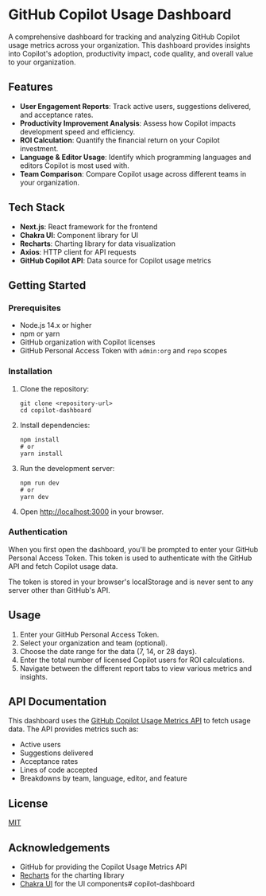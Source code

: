 # GitHub Copilot Usage Dashboard

A comprehensive dashboard for tracking and analyzing GitHub Copilot usage metrics across your organization. This dashboard provides insights into Copilot's adoption, productivity impact, code quality, and overall value to your organization.

## Features

- **User Engagement Reports**: Track active users, suggestions delivered, and acceptance rates.
- **Productivity Improvement Analysis**: Assess how Copilot impacts development speed and efficiency.
- **ROI Calculation**: Quantify the financial return on your Copilot investment.
- **Language & Editor Usage**: Identify which programming languages and editors Copilot is most used with.
- **Team Comparison**: Compare Copilot usage across different teams in your organization.

## Tech Stack

- **Next.js**: React framework for the frontend
- **Chakra UI**: Component library for UI
- **Recharts**: Charting library for data visualization
- **Axios**: HTTP client for API requests
- **GitHub Copilot API**: Data source for Copilot usage metrics

## Getting Started

### Prerequisites

- Node.js 14.x or higher
- npm or yarn
- GitHub organization with Copilot licenses
- GitHub Personal Access Token with `admin:org` and `repo` scopes

### Installation

1. Clone the repository:
   ```
   git clone <repository-url>
   cd copilot-dashboard
   ```

2. Install dependencies:
   ```
   npm install
   # or
   yarn install
   ```

3. Run the development server:
   ```
   npm run dev
   # or
   yarn dev
   ```

4. Open [http://localhost:3000](http://localhost:3000) in your browser.

### Authentication

When you first open the dashboard, you'll be prompted to enter your GitHub Personal Access Token. This token is used to authenticate with the GitHub API and fetch Copilot usage data.

The token is stored in your browser's localStorage and is never sent to any server other than GitHub's API.

## Usage

1. Enter your GitHub Personal Access Token.
2. Select your organization and team (optional).
3. Choose the date range for the data (7, 14, or 28 days).
4. Enter the total number of licensed Copilot users for ROI calculations.
5. Navigate between the different report tabs to view various metrics and insights.

## API Documentation

This dashboard uses the [GitHub Copilot Usage Metrics API](https://docs.github.com/en/rest/copilot/copilot-usage?apiVersion=2022-11-28#get-a-summary-of-copilot-usage-for-a-team) to fetch usage data. The API provides metrics such as:

- Active users
- Suggestions delivered
- Acceptance rates
- Lines of code accepted
- Breakdowns by team, language, editor, and feature

## License

[MIT](LICENSE)

## Acknowledgements

- GitHub for providing the Copilot Usage Metrics API
- [Recharts](https://recharts.org/) for the charting library
- [Chakra UI](https://chakra-ui.com/) for the UI components# copilot-dashboard
